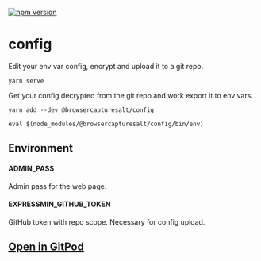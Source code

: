 [![npm version](https://badge.fury.io/js/@browsercapturesalt%2Fconfig.svg)](https://badge.fury.io/js/@browsercapturesalt%2Fconfig)

# config

Edit your env var config, encrypt and upload it to a git repo.

```
yarn serve
```

Get your config decrypted from the git repo and work export it to env vars.

```
yarn add --dev @browsercapturesalt/config

eval $(node_modules/@browsercapturesalt/config/bin/env)
```

## Environment

#### ADMIN_PASS

Admin pass for the web page.

#### EXPRESSMIN_GITHUB_TOKEN

GitHub token with repo scope. Necessary for config upload.

## [Open in GitPod](https://gitpod.io/#https://github.com/browsercapturesalt/config)
